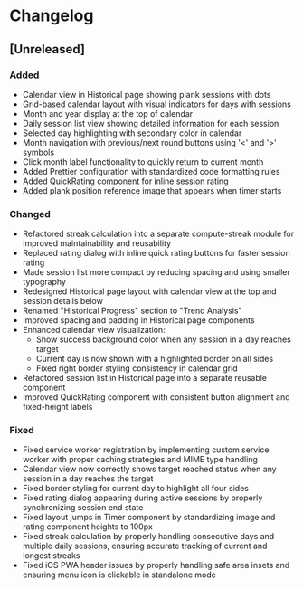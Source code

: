 # Changelog

## [Unreleased]

### Added

- Calendar view in Historical page showing plank sessions with dots
- Grid-based calendar layout with visual indicators for days with sessions
- Month and year display at the top of calendar
- Daily session list view showing detailed information for each session
- Selected day highlighting with secondary color in calendar
- Month navigation with previous/next round buttons using '<' and '>' symbols
- Click month label functionality to quickly return to current month
- Added Prettier configuration with standardized code formatting rules
- Added QuickRating component for inline session rating
- Added plank position reference image that appears when timer starts

### Changed

- Refactored streak calculation into a separate compute-streak module for improved maintainability and reusability
- Replaced rating dialog with inline quick rating buttons for faster session rating
- Made session list more compact by reducing spacing and using smaller typography
- Redesigned Historical page layout with calendar view at the top and session details below
- Renamed "Historical Progress" section to "Trend Analysis"
- Improved spacing and padding in Historical page components
- Enhanced calendar view visualization:
  - Show success background color when any session in a day reaches target
  - Current day is now shown with a highlighted border on all sides
  - Fixed right border styling consistency in calendar grid
- Refactored session list in Historical page into a separate reusable component
- Improved QuickRating component with consistent button alignment and fixed-height labels

### Fixed

- Fixed service worker registration by implementing custom service worker with proper caching strategies and MIME type handling
- Calendar view now correctly shows target reached status when any session in a day reaches the target
- Fixed border styling for current day to highlight all four sides
- Fixed rating dialog appearing during active sessions by properly synchronizing session end state
- Fixed layout jumps in Timer component by standardizing image and rating component heights to 100px
- Fixed streak calculation by properly handling consecutive days and multiple daily sessions, ensuring accurate tracking of current and longest streaks
- Fixed iOS PWA header issues by properly handling safe area insets and ensuring menu icon is clickable in standalone mode

